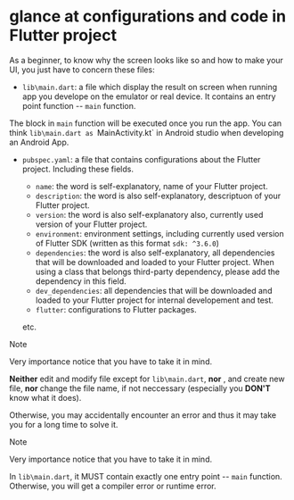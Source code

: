 # glance at configurations and code in Flutter project

As a beginner, to know why the screen looks like so and how to make your UI, you just have to concern these files:

+ `lib\main.dart`: a file which display the result on screen when running app you develope on the emulator or real device. It contains an entry point function -- `main` function.

The block in `main` function will be executed once you run the app. You can think `lib\main.dart as `MainActivity.kt` in Android studio when developing an Android App.

+ `pubspec.yaml`: a file that contains configurations about the Flutter project. Including these fields.
  - `name`: the word is self-explanatory, name of your Flutter project.
  - `description`: the word is also self-explanatory, descriptuon of your Flutter project.
  - `version`: the word is also self-explanatory also, currently used version of your Flutter project.
  - `environment`: environment settings, including currently used version of Flutter SDK (written as this format `sdk: ^3.6.0`)
  - `dependencies`: the word is also self-explanatory, all dependencies that will be downloaded and loaded to your Flutter project. When using a class that belongs third-party dependency, please add the dependency in this field.
  - `dev_dependencies`: all dependencies that will be downloaded and loaded to your Flutter project for internal developement and test.
  - `flutter`: configurations to Flutter packages.
 
  etc.

> [!NOTE]
> Very importance notice that you have to take it in mind.
>
> **Neither** edit and modify file except for `lib\main.dart`, **nor** , and create new file, **nor** change the file name, if not neccessary (especially you **DON'T** know what it does).
> 
> Otherwise, you may accidentally encounter an error and thus it may take you for a long time to solve it. 
 
> [!NOTE]
> Very importance notice that you have to take it in mind.
>
> In `lib\main.dart`, it MUST contain exactly one entry point -- `main` function. Otherwise, you will get a compiler error or runtime error.
